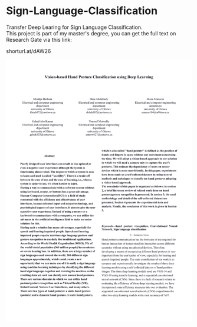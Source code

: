 # Sign-Language-Classification
Transfer Deep Learing for Sign Language Classification.<br>
This project is part of my master's degree, you can get the full text on Research Gate via this link:

shorturl.at/dAW26

<p float="center">
  <img src="https://github.com/khadija267/Sign-Language-Classification/blob/main/abstract.png?raw=true"  /> 

</p>
